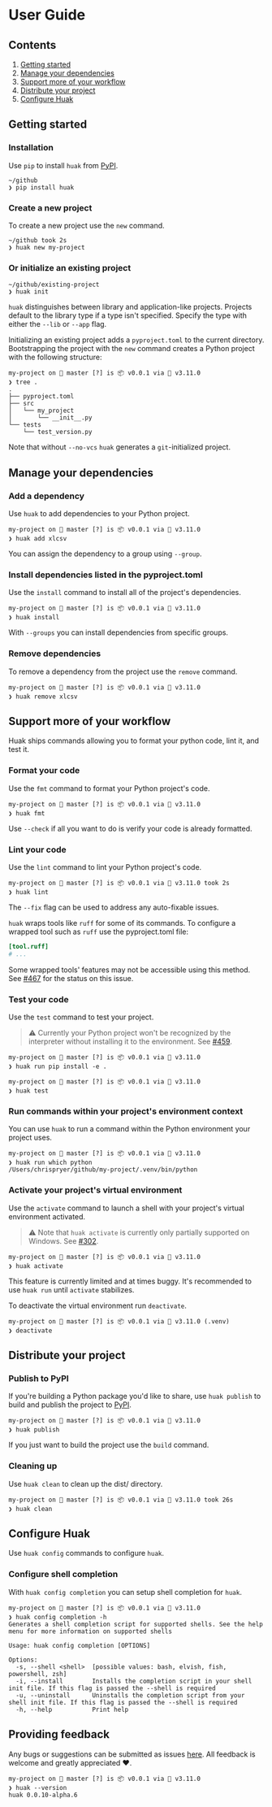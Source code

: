 # User Guide

## Contents

1. [Getting started](#getting-started)
1. [Manage your dependencies](#manage-your-dependencies)
1. [Support more of your workflow](#support-more-of-your-workflow)
1. [Distribute your project](#distribute-your-project)
1. [Configure Huak](#configure-huak)

## Getting started

### Installation

Use `pip` to install `huak` from [PyPI](https://pypi.org).

```
~/github 
❯ pip install huak
```

### Create a new project

To create a new project use the `new` command.

```
~/github took 2s 
❯ huak new my-project
```

### Or initialize an existing project

```
~/github/existing-project 
❯ huak init
```

`huak` distinguishes between library and application-like projects. Projects default to the library type if a type isn't specified. Specify the type with either the `--lib` or `--app` flag.

Initializing an existing project adds a `pyproject.toml` to the current directory. Bootstrapping the project with the `new` command creates a Python project with the following structure:

```
my-project on  master [?] is 📦 v0.0.1 via 🐍 v3.11.0 
❯ tree .
.
├── pyproject.toml
├── src
│   └── my_project
│       └── __init__.py
└── tests
    └── test_version.py
```

Note that without `--no-vcs` `huak` generates a `git`-initialized project.

## Manage your dependencies

### Add a dependency

Use `huak` to add dependencies to your Python project.

```
my-project on  master [?] is 📦 v0.0.1 via 🐍 v3.11.0 
❯ huak add xlcsv
```

You can assign the dependency to a group using `--group`.

### Install dependencies listed in the pyproject.toml

Use the `install` command to install all of the project's dependencies.

```
my-project on  master [?] is 📦 v0.0.1 via 🐍 v3.11.0 
❯ huak install
```

With `--groups` you can install dependencies from specific groups.

### Remove dependencies

To remove a dependency from the project use the `remove` command.

```
my-project on  master [?] is 📦 v0.0.1 via 🐍 v3.11.0 
❯ huak remove xlcsv
```

## Support more of your workflow

Huak ships commands allowing you to format your python code, lint it, and test it.

### Format your code

Use the `fmt` command to format your Python project's code.

```
my-project on  master [?] is 📦 v0.0.1 via 🐍 v3.11.0 
❯ huak fmt
```

Use `--check` if all you want to do is verify your code is already formatted.

### Lint your code

Use the `lint` command to lint your Python project's code.

```
my-project on  master [?] is 📦 v0.0.1 via 🐍 v3.11.0 took 2s 
❯ huak lint
```

The `--fix` flag can be used to address any auto-fixable issues.

`huak` wraps tools like `ruff` for some of its commands. To configure a wrapped tool such as `ruff` use the pyproject.toml file:

```toml
[tool.ruff]
# ...
```

Some wrapped tools' features may not be accessible using this method. See [#467](https://github.com/cnpryer/huak/issues/467) for the status on this issue.

### Test your code

Use the `test` command to test your project.

> ⚠️ Currently your Python project won't be recognized by the interpreter without installing it to the environment. See [#459](https://github.com/cnpryer/huak/issues/459).

```
my-project on  master [?] is 📦 v0.0.1 via 🐍 v3.11.0
❯ huak run pip install -e .
```

```
my-project on  master [?] is 📦 v0.0.1 via 🐍 v3.11.0
❯ huak test
```

### Run commands within your project's environment context

You can use `huak` to run a command within the Python environment your project uses.

```
my-project on  master [?] is 📦 v0.0.1 via 🐍 v3.11.0 
❯ huak run which python
/Users/chrispryer/github/my-project/.venv/bin/python
```

### Activate your project's virtual environment

Use the `activate` command to launch a shell with your project's virtual environment activated.

> ⚠️ Note that `huak activate` is currently only partially supported on Windows. See [#302](https://github.com/cnpryer/huak/issues/302).

```
my-project on  master [?] is 📦 v0.0.1 via 🐍 v3.11.0 
❯ huak activate
```

This feature is currently limited and at times buggy. It's recommended to use `huak run` until `activate` stabilizes.

To deactivate the virtual environment run `deactivate`.

```
my-project on  master [?] is 📦 v0.0.1 via 🐍 v3.11.0 (.venv) 
❯ deactivate
```

## Distribute your project

### Publish to PyPI

If you're building a Python package you'd like to share, use `huak publish` to build and publish the project to [PyPI](https://pypi.org).

```
my-project on  master [?] is 📦 v0.0.1 via 🐍 v3.11.0 
❯ huak publish
```

If you just want to build the project use the `build` command.

### Cleaning up

Use `huak clean` to clean up the dist/ directory.

```
my-project on  master [?] is 📦 v0.0.1 via 🐍 v3.11.0 took 26s 
❯ huak clean
```

## Configure Huak

Use `huak config` commands to configure `huak`.

### Configure shell completion

With `huak config completion` you can setup shell completion for `huak`.

```
my-project on  master [?] is 📦 v0.0.1 via 🐍 v3.11.0 
❯ huak config completion -h
Generates a shell completion script for supported shells. See the help menu for more information on supported shells

Usage: huak config completion [OPTIONS]

Options:
  -s, --shell <shell>  [possible values: bash, elvish, fish, powershell, zsh]
  -i, --install        Installs the completion script in your shell init file. If this flag is passed the --shell is required
  -u, --uninstall      Uninstalls the completion script from your shell init file. If this flag is passed the --shell is required
  -h, --help           Print help
```

## Providing feedback

Any bugs or suggestions can be submitted as issues [here](https://github.com/cnpryer/huak/issues/new). All feedback is welcome and greatly appreciated ❤️.

```
my-project on  master [?] is 📦 v0.0.1 via 🐍 v3.11.0 
❯ huak --version
huak 0.0.10-alpha.6
```